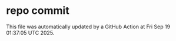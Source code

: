 # repo commit

This file was automatically updated by a GitHub Action at Fri Sep 19 01:37:05 UTC 2025.
